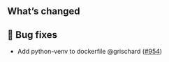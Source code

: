 ## What’s changed

## 🐛 Bug fixes

- Add python-venv to dockerfile @grischard ([#954](https://github.com/hassio-addons/addon-vscode/pull/954))
